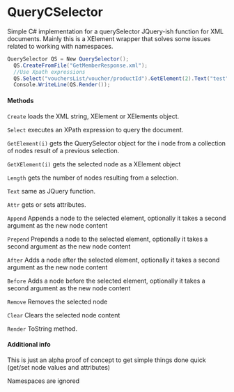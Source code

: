QueryCSelector
==============

Simple C# implementation for a querySelector JQuery-ish function for XML documents.
Mainly this is a XElement wrapper that solves some issues related to working with namespaces.

```C#
QuerySelector QS = New QuerySelector();
  QS.CreateFromFile("GetMemberResponse.xml");
  //Use Xpath expressions
  QS.Select("vouchersList/voucher/productId").GetElement(2).Text("test");
  Console.WriteLine(QS.Render());
```
#### Methods
`Create` loads the XML string, XElement or XElements object.

`Select` executes an XPath expression to query the document.

`GetElement(i)` gets the QuerySelector object for the i node from a collection of nodes result of a previous selection.

`GetXElement(i)` gets the selected node as a XElement object

`Length` gets the number of nodes resulting from a selection.

`Text` same as JQuery function.

`Attr` gets or sets attributes.

`Append` Appends a node to the selected element, optionally it takes a second argument as the new node content

`Prepend` Prepends a node to the selected element, optionally it takes a second argument as the new node content

`After` Adds a node after the selected element, optionally it takes a second argument as the new node content

`Before` Adds a node before the selected element, optionally it takes a second argument as the new node content

`Remove` Removes the selected node

`Clear` Clears the selected node content

`Render` ToString method.

#### Additional info
This is just an alpha proof of concept to get simple things done quick (get/set node values and attributes)

Namespaces are ignored
